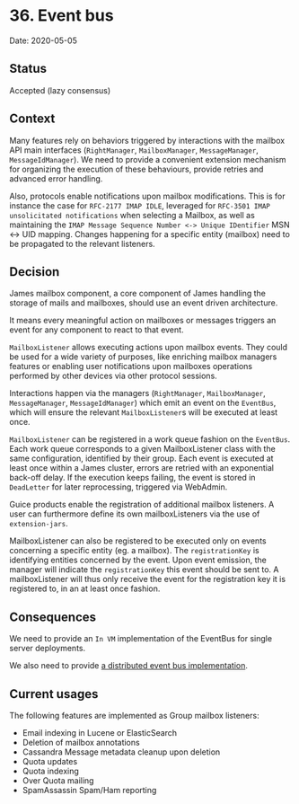 # 36. Event bus

Date: 2020-05-05

## Status

Accepted (lazy consensus)

## Context

Many features rely on behaviors triggered by interactions with the mailbox API main interfaces (`RightManager`,
`MailboxManager`, `MessageManager`, `MessageIdManager`). We need to provide a convenient extension mechanism for 
organizing the execution of these behaviours, provide retries and advanced error handling.

Also, protocols enable notifications upon mailbox modifications. This is for instance the case for `RFC-2177 IMAP IDLE`,
leveraged for `RFC-3501 IMAP unsolicitated notifications` when selecting a Mailbox, as well as maintaining the 
`IMAP Message Sequence Number <-> Unique IDentifier` MSN <-> UID mapping. Changes happening for a specific entity 
(mailbox) need to be propagated to the relevant listeners.

## Decision

James mailbox component, a core component of James handling the storage of mails and mailboxes, should use an event 
driven architecture. 

It means every meaningful action on mailboxes or messages triggers an event for any component to react to that event.

`MailboxListener` allows executing actions upon mailbox events. They could be used for a wide variety of purposes, like 
enriching mailbox managers features or enabling user notifications upon mailboxes operations performed by other devices 
via other protocol sessions.

Interactions happen via the managers (`RightManager`, `MailboxManager`, `MessageManager`, `MessageIdManager`) which emit an
event on the `EventBus`, which will ensure the relevant `MailboxListener`s will be executed at least once.

`MailboxListener` can be registered in a work queue fashion on the `EventBus`. Each work queue corresponds to a given 
MailboxListener class with the same configuration, identified by their group. Each event is executed at least once
within a James cluster, errors are retried with an exponential back-off delay. If the execution keeps failing, the event
 is stored in `DeadLetter` for later reprocessing, triggered via WebAdmin.

Guice products enable the registration of additional mailbox listeners. A user can furthermore define its own 
mailboxListeners via the use of `extension-jars`.

MailboxListener can also be registered to be executed only on events concerning a specific entity (eg. a mailbox). The 
`registrationKey` is identifying entities concerned by the event. Upon event emission, the manager will indicate the 
`registrationKey` this event should be sent to. A mailboxListener will thus only receive the event for the registration 
key it is registered to, in an at least once fashion.

## Consequences

We need to provide an `In VM` implementation of the EventBus for single server deployments.

We also need to provide [a distributed event bus implementation](0037-distributed-eventbus.md).

## Current usages

The following features are implemented as Group mailbox listeners:

 - Email indexing in Lucene or ElasticSearch
 - Deletion of mailbox annotations
 - Cassandra Message metadata cleanup upon deletion
 - Quota updates
 - Quota indexing
 - Over Quota mailing
 - SpamAssassin Spam/Ham reporting
